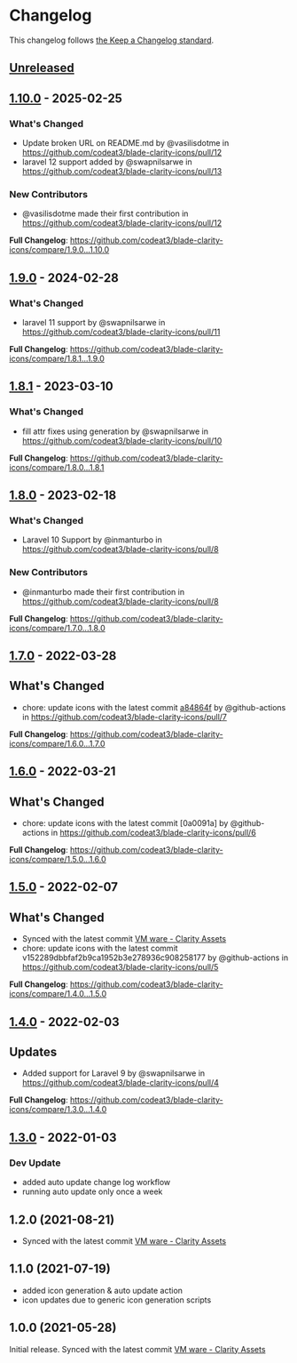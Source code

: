 # Changelog

This changelog follows [the Keep a Changelog standard](https://keepachangelog.com).

## [Unreleased](https://github.com/codeat3/blade-clarity-icons/compare/1.10.0...HEAD)

## [1.10.0](https://github.com/codeat3/blade-clarity-icons/compare/1.9.0...1.10.0) - 2025-02-25

### What's Changed

* Update broken URL on README.md by @vasilisdotme in https://github.com/codeat3/blade-clarity-icons/pull/12
* laravel 12 support added by @swapnilsarwe in https://github.com/codeat3/blade-clarity-icons/pull/13

### New Contributors

* @vasilisdotme made their first contribution in https://github.com/codeat3/blade-clarity-icons/pull/12

**Full Changelog**: https://github.com/codeat3/blade-clarity-icons/compare/1.9.0...1.10.0

## [1.9.0](https://github.com/codeat3/blade-clarity-icons/compare/1.8.1...1.9.0) - 2024-02-28

### What's Changed

* laravel 11 support by @swapnilsarwe in https://github.com/codeat3/blade-clarity-icons/pull/11

**Full Changelog**: https://github.com/codeat3/blade-clarity-icons/compare/1.8.1...1.9.0

## [1.8.1](https://github.com/codeat3/blade-clarity-icons/compare/1.8.0...1.8.1) - 2023-03-10

### What's Changed

- fill attr fixes using generation by @swapnilsarwe in https://github.com/codeat3/blade-clarity-icons/pull/10

**Full Changelog**: https://github.com/codeat3/blade-clarity-icons/compare/1.8.0...1.8.1

## [1.8.0](https://github.com/codeat3/blade-clarity-icons/compare/1.7.0...1.8.0) - 2023-02-18

### What's Changed

- Laravel 10 Support by @inmanturbo in https://github.com/codeat3/blade-clarity-icons/pull/8

### New Contributors

- @inmanturbo made their first contribution in https://github.com/codeat3/blade-clarity-icons/pull/8

**Full Changelog**: https://github.com/codeat3/blade-clarity-icons/compare/1.7.0...1.8.0

## [1.7.0](https://github.com/codeat3/blade-clarity-icons/compare/1.6.0...1.7.0) - 2022-03-28

## What's Changed

- chore: update icons with the latest commit [a84864f](https://github.com/vmware/clarity-assets/commit/a84864f436294097ede3199e9be7c3fe9d95593e) by @github-actions in https://github.com/codeat3/blade-clarity-icons/pull/7

**Full Changelog**: https://github.com/codeat3/blade-clarity-icons/compare/1.6.0...1.7.0

## [1.6.0](https://github.com/codeat3/blade-clarity-icons/compare/1.5.0...1.6.0) - 2022-03-21

## What's Changed

- chore: update icons with the latest commit [0a0091a] by @github-actions in https://github.com/codeat3/blade-clarity-icons/pull/6

**Full Changelog**: https://github.com/codeat3/blade-clarity-icons/compare/1.5.0...1.6.0

## [1.5.0](https://github.com/codeat3/blade-clarity-icons/compare/1.4.0...1.5.0) - 2022-02-07

## What's Changed

- Synced with the latest commit [VM ware - Clarity Assets](https://github.com/vmware/clarity-assets/commit/152289dbbfaf2b9ca1952b3e278936c908258177)
- chore: update icons with the latest commit v152289dbbfaf2b9ca1952b3e278936c908258177 by @github-actions in https://github.com/codeat3/blade-clarity-icons/pull/5

**Full Changelog**: https://github.com/codeat3/blade-clarity-icons/compare/1.4.0...1.5.0

## [1.4.0](https://github.com/codeat3/blade-clarity-icons/compare/1.3.0...1.4.0) - 2022-02-03

## Updates

- Added support for Laravel 9 by @swapnilsarwe in https://github.com/codeat3/blade-clarity-icons/pull/4

**Full Changelog**: https://github.com/codeat3/blade-clarity-icons/compare/1.3.0...1.4.0

## [1.3.0](https://github.com/codeat3/blade-clarity-icons/compare/1.2.0...1.3.0) - 2022-01-03

### Dev Update

- added auto update change log workflow
- running auto update only once a week

## 1.2.0 (2021-08-21)

- Synced with the latest commit [VM ware - Clarity Assets](https://github.com/vmware/clarity-assets/commit/7fc9958cd263e31ae39e6d345ef5b61d3594adc7)

## 1.1.0 (2021-07-19)

- added icon generation & auto update action
- icon updates due to generic icon generation scripts

## 1.0.0 (2021-05-28)

Initial release.
Synced with the latest commit [VM ware - Clarity Assets](https://github.com/vmware/clarity-assets/commit/24700c06eb13445f48078f16818fa6834275a46c)
